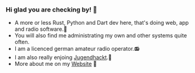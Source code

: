 ### Hi glad you are checking by! 💬

- A more or less Rust, Python and Dart dev here, that's doing web, app and radio software.🐍
- You will also find me administrating my own and other systems quite often.
- I am a licenced german amateur radio operator.📻
- I am also really enjoing [Jugendhackt](https://jugendhackt.org/).🦙
- More about me on my [Website](https://konradrundfunk.me) 🎉

<!--
**Konradrundfunk/konradrundfunk** is a ✨ _special_ ✨ repository because its `README.md` (this file) appears on your GitHub profile.

Here are some ideas to get you started:

- 🔭 I’m currently working on ...
- 🌱 I’m currently learning ...
- 👯 I’m looking to collaborate on ...
- 🤔 I’m looking for help with ...
- 💬 Ask me about ...
- 📫 How to reach me: ...
- 😄 Pronouns: ...
- ⚡ Fun fact: ...
-->
